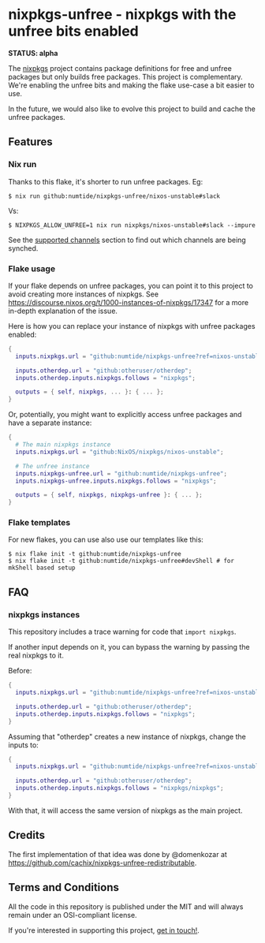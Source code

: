 # nixpkgs-unfree - nixpkgs with the unfree bits enabled

**STATUS: alpha**

The [nixpkgs](https://github.com/NixOS/nixpkgs) project contains package
definitions for free and unfree packages but only builds free packages. This
project is complementary. We're enabling the unfree bits and making the flake
use-case a bit easier to use.

In the future, we would also like to evolve this project to build and cache
the unfree packages.

## Features

### Nix run

Thanks to this flake, it's shorter to run unfree packages. Eg:

```console
$ nix run github:numtide/nixpkgs-unfree/nixos-unstable#slack
```

Vs:

```console
$ NIXPKGS_ALLOW_UNFREE=1 nix run nixpkgs/nixos-unstable#slack --impure
```

See the [supported channels](#supported-channels) section to find out which channels are being synched.

### Flake usage

If your flake depends on unfree packages, you can point it to this
project to avoid creating more instances of nixpkgs. See
<https://discourse.nixos.org/t/1000-instances-of-nixpkgs/17347> for a more
in-depth explanation of the issue.

Here is how you can replace your instance of nixpkgs with unfree packages
enabled:

```nix
{
  inputs.nixpkgs.url = "github:numtide/nixpkgs-unfree?ref=nixos-unstable";

  inputs.otherdep.url = "github:otheruser/otherdep";
  inputs.otherdep.inputs.nixpkgs.follows = "nixpkgs";

  outputs = { self, nixpkgs, ... }: { ... };
}
```

Or, potentially, you might want to explicitly access unfree packages and have
a separate instance:

```nix
{
  # The main nixpkgs instance
  inputs.nixpkgs.url = "github:NixOS/nixpkgs/nixos-unstable";

  # The unfree instance
  inputs.nixpkgs-unfree.url = "github:numtide/nixpkgs-unfree";
  inputs.nixpkgs-unfree.inputs.nixpkgs.follows = "nixpkgs";

  outputs = { self, nixpkgs, nixpkgs-unfree }: { ... };
}
```

### Flake templates

For new flakes, you can use also use our templates like this:

``` console
$ nix flake init -t github:numtide/nixpkgs-unfree
$ nix flake init -t github:numtide/nixpkgs-unfree#devShell # for mkShell based setup
```

## FAQ

### nixpkgs instances

This repository includes a trace warning for code that `import nixpkgs`.

If another input depends on it, you can bypass the warning by passing the
real nixpkgs to it.

Before:
```nix
{
  inputs.nixpkgs.url = "github:numtide/nixpkgs-unfree?ref=nixos-unstable";

  inputs.otherdep.url = "github:otheruser/otherdep";
  inputs.otherdep.inputs.nixpkgs.follows = "nixpkgs";
}
```

Assuming that "otherdep" creates a new instance of nixpkgs, change the inputs
to:

```nix
{
  inputs.nixpkgs.url = "github:numtide/nixpkgs-unfree?ref=nixos-unstable";

  inputs.otherdep.url = "github:otheruser/otherdep";
  inputs.otherdep.inputs.nixpkgs.follows = "nixpkgs/nixpkgs";
}
```

With that, it will access the same version of nixpkgs as the main project.

## Credits

The first implementation of that idea was done by @domenkozar at
<https://github.com/cachix/nixpkgs-unfree-redistributable>.

## Terms and Conditions

All the code in this repository is published under the MIT and will always
remain under an OSI-compliant license.

If you're interested in supporting this project,
[get in touch!](https://numtide.com/#contact).
